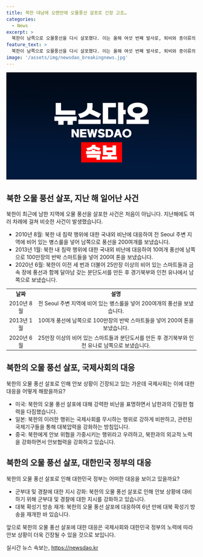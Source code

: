 ```yaml
---
title: 북한 대남에 오랜만에 오물풍선 살포로 긴장 고조…
categories:
  - News
excerpt: >
  북한이 남쪽으로 오물풍선을 다시 살포했다. 이는 올해 여섯 번째 발사로, 퇴비와 종이류의 쓰레기가 담긴 풍선이 서울 상공으로 진입했다. 오늘밤 풍선의 내용은 아직 확인되지 않았고, 주변 군부대나 경찰에 신고해야 한다는 합동참모본부의 당부가 있었다. 6년 만에 대북 확성기 방송 재개 가능성이 제기되고 있다. (문의 및 제보: 카톡/라인 jebo23)
feature_text: >
  북한이 남쪽으로 오물풍선을 다시 살포했다. 이는 올해 여섯 번째 발사로, 퇴비와 종이류의 쓰레기가 담긴 풍선이 서울 상공으로 진입했다. 오늘밤 풍선의 내용은 아직 확인되지 않았고, 주변 군부대나 경찰에 신고해야 한다는 합동참모본부의 당부가 있었다. 6년 만에 대북 확성기 방송 재개 가능성이 제기되고 있다. (문의 및 제보: 카톡/라인 jebo23)
image: '/assets/img/newsdao_breakingnews.jpg'
---
```


<p><img src="/assets/img/newsdao_breakingnews.jpg" alt="implanttips 속보" /></p>

<h2 data-ke-size="size26">북한 오물 풍선 살포, 지난 해 일어난 사건</h2>

<p data-ke-size="size16">북한이 최근에 남한 지역에 오물 풍선을 살포한 사건은 처음이 아닙니다. 지난해에도 여러 차례에 걸쳐 비슷한 사건이 발생했습니다.</p>

<ul>
  <li>2010년 8월: 북한 내 침략 행위에 대한 국내외 비난에 대응하여 전 Seoul 주변 지역에 비어 있는 병스룰을 넣어 남쪽으로 풍선을 200여개를 보냈습니다.</li>
  <li>2013년 1월: 북한 내 침략 행위에 대한 국내외 비난에 대응하여 10여개 풍선에 남쪽으로 100만장의 반박 스마트들을 넣어 200여 톤을 보냈습니다. </li>
  <li>2020년 6월: 북한이 이전 세 번과 더불어 25만장 이상의 비어 있는 스마트들과 금속 장에 풍선과 함께 달아남 갖는 분단도서를 만든 후 경기북부와 인천 유나에서 남쪽으로 보냈습니다.</li>
</ul>

<table>
  <tr>
    <td style="text-align: center; height: 17px;"><b>날짜</b></td>
    <td style="text-align: center; height: 17px;"><b>설명</b></td>
  </tr>
  <tr>
    <td style="text-align: center; height: 17px;">2010년 8월</td>
    <td style="text-align: center; height: 17px;">전 Seoul 주변 지역에 비어 있는 병스룰을 넣어 200여개의 풍선을 보냈습니다.</td>
  </tr>
  <tr>
    <td style="text-align: center; height: 17px;">2013년 1월</td>
    <td style="text-align: center; height: 17px;">10여개 풍선에 남쪽으로 100만장의 반박 스마트들을 넣어 200여 톤을 보냈습니다.</td>
  </tr>
  <tr>
    <td style="text-align: center; height: 17px;">2020년 6월</td>
    <td style="text-align: center; height: 17px;">25만장 이상의 비어 있는 스마트들과 분단도서를 만든 후 경기북부와 인천 유나로 남쪽으로 보냈습니다.</td>
  </tr>
</table>

<h2 data-ke-size="size26">북한의 오물 풍선 살포, 국제사회의 대응</h2>

<p data-ke-size="size16">북한의 오물 풍선 살포로 인해 안보 상황이 긴장되고 있는 가운데 국제사회는 이에 대한 대응을 어떻게 해왔을까요?</p>

<ul>
  <li>미국: 북한의 오물 풍선 살포에 대해 강력한 비난을 표명하면서 남한과의 긴밀한 협력을 다짐했습니다.</li>
  <li>일본: 북한의 이러한 행위는 국제사회를 무시하는 행위로 강하게 비판하고, 관련된 국제기구들을 통해 대북압력을 강화하는 방침입니다.</li>
  <li>중국: 북한에게 안보 위협을 가중시키는 행위라고 우려하고, 북한과의 외교적 노력을 강화하면서 안보협력을 강화하고 있습니다.</li>
</ul>

<h2 data-ke-size="size26">북한의 오물 풍선 살포, 대한민국 정부의 대응</h2>

<p data-ke-size="size16">북한의 오물 풍선 살포로 인해 대한민국 정부는 어떠한 대응을 보이고 있을까요?</p>

<ul>
  <li>군부대 및 경찰에 대한 지시 강화: 북한의 오물 풍선 살포로 인해 안보 상황에 대비하기 위해 군부대 및 경찰에 대한 지시를 강화하고 있습니다.</li>
  <li>대북 확성기 방송 재개: 북한의 오물 풍선 살포에 대응하여 6년 만에 대북 확성기 방송을 재개한 바 있습니다.</li>
</ul>

<p data-ke-size="size16">앞으로 북한의 오물 풍선 살포에 대한 대응은 국제사회와 대한민국 정부의 노력에 따라 안보 상황이 더욱 긴장될 수 있을 것으로 보입니다.</p>
실시간 뉴스 속보는, <a href="https://newsdao.kr" rel="dofollow">https://newsdao.kr</a>


